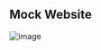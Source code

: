 ## Mock Website

![image](https://github.com/jwu7-bot/Mock_Website/assets/80788873/a1d7ba35-de77-40d0-8b47-67b27598113d)
